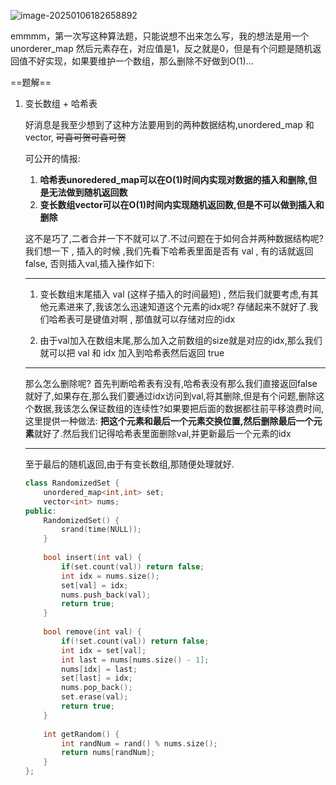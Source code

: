 ![image-20250106182658892](D:\Practice\daily(interview)\380O(1)时间插入删除和获取随机元素.assets\image-20250106182658892.png)

emmmm，第一次写这种算法题，只能说想不出来怎么写，我的想法是用一个unorderer_map 然后元素存在，对应值是1，反之就是0，但是有个问题是随机返回值不好实现，如果要维护一个数组，那么删除不好做到O(1)...

==题解==

1. 变长数组 + 哈希表

   好消息是我至少想到了这种方法要用到的两种数据结构,unordered_map 和 vector, ~~可喜可贺可喜可贺~~ 

   可公开的情报: 

   1. **哈希表unoredered_map可以在O(1)时间内实现对数据的插入和删除,但是无法做到随机返回数**
   2. **变长数组vector可以在O(1)时间内实现随机返回数,但是不可以做到插入和删除**

   这不是巧了,二者合并一下不就可以了.不过问题在于如何合并两种数据结构呢?我们想一下 , 插入的时候 ,我们先看下哈希表里面是否有 val , 有的话就返回 false, 否则插入val,插入操作如下:

   ---

   1. 变长数组末尾插入 val (这样子插入的时间最短) , 然后我们就要考虑,有其他元素进来了,我该怎么迅速知道这个元素的idx呢? 存储起来不就好了.我们哈希表可是键值对啊 , 那值就可以存储对应的idx

   2. 由于val加入在数组末尾,那么加入之前数组的size就是对应的idx,那么我们就可以把 val 和 idx 加入到哈希表然后返回  true

   ---

   那么怎么删除呢? 首先判断哈希表有没有,哈希表没有那么我们直接返回false就好了,如果存在,那么我们要通过idx访问到val,将其删除,但是有个问题,删除这个数据,我该怎么保证数组的连续性?如果要把后面的数据都往前平移浪费时间,这里提供一种做法: **把这个元素和最后一个元素交换位置,然后删除最后一个元素**就好了.然后我们记得哈希表里面删除val,并更新最后一个元素的idx

   ---

   至于最后的随机返回,由于有变长数组,那随便处理就好.

   ```c++
   class RandomizedSet {
       unordered_map<int,int> set;
       vector<int> nums;
   public:
       RandomizedSet() {
           srand(time(NULL));
       }
       
       bool insert(int val) {
           if(set.count(val)) return false;
           int idx = nums.size();
           set[val] = idx;
           nums.push_back(val);
           return true;
       }
       
       bool remove(int val) {
           if(!set.count(val)) return false;
           int idx = set[val];
           int last = nums[nums.size() - 1];
           nums[idx] = last;
           set[last] = idx;
           nums.pop_back();
           set.erase(val);
           return true;
       }
       
       int getRandom() {
           int randNum = rand() % nums.size();
           return nums[randNum];
       }
   };
   ```

   